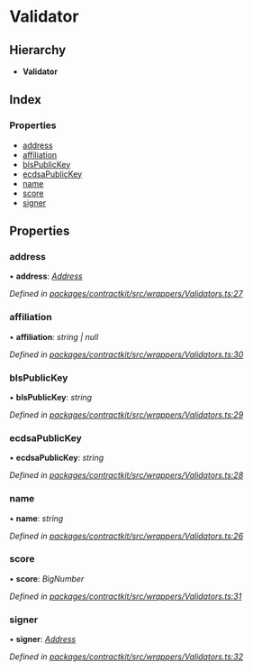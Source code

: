 # Validator

## Hierarchy

* **Validator**

## Index

### Properties

* [address](_wrappers_validators_.validator.md#address)
* [affiliation](_wrappers_validators_.validator.md#affiliation)
* [blsPublicKey](_wrappers_validators_.validator.md#blspublickey)
* [ecdsaPublicKey](_wrappers_validators_.validator.md#ecdsapublickey)
* [name](_wrappers_validators_.validator.md#name)
* [score](_wrappers_validators_.validator.md#score)
* [signer](_wrappers_validators_.validator.md#signer)

## Properties

### address

• **address**: [_Address_](../modules/_base_.md#address)

_Defined in_ [_packages/contractkit/src/wrappers/Validators.ts:27_](https://github.com/celo-org/celo-monorepo/blob/master/packages/contractkit/src/wrappers/Validators.ts#L27)

### affiliation

• **affiliation**: _string \| null_

_Defined in_ [_packages/contractkit/src/wrappers/Validators.ts:30_](https://github.com/celo-org/celo-monorepo/blob/master/packages/contractkit/src/wrappers/Validators.ts#L30)

### blsPublicKey

• **blsPublicKey**: _string_

_Defined in_ [_packages/contractkit/src/wrappers/Validators.ts:29_](https://github.com/celo-org/celo-monorepo/blob/master/packages/contractkit/src/wrappers/Validators.ts#L29)

### ecdsaPublicKey

• **ecdsaPublicKey**: _string_

_Defined in_ [_packages/contractkit/src/wrappers/Validators.ts:28_](https://github.com/celo-org/celo-monorepo/blob/master/packages/contractkit/src/wrappers/Validators.ts#L28)

### name

• **name**: _string_

_Defined in_ [_packages/contractkit/src/wrappers/Validators.ts:26_](https://github.com/celo-org/celo-monorepo/blob/master/packages/contractkit/src/wrappers/Validators.ts#L26)

### score

• **score**: _BigNumber_

_Defined in_ [_packages/contractkit/src/wrappers/Validators.ts:31_](https://github.com/celo-org/celo-monorepo/blob/master/packages/contractkit/src/wrappers/Validators.ts#L31)

### signer

• **signer**: [_Address_](../modules/_base_.md#address)

_Defined in_ [_packages/contractkit/src/wrappers/Validators.ts:32_](https://github.com/celo-org/celo-monorepo/blob/master/packages/contractkit/src/wrappers/Validators.ts#L32)

